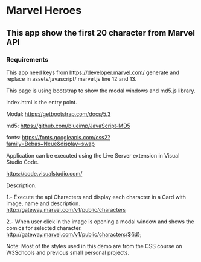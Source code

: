 # Marvel Heroes

## This app show the first 20 character from Marvel API

### Requirements

This app need keys from https://developer.marvel.com/ generate and replace in assets/javascript/ marvel.js line 12 and 13.

This page is using bootstrap to show the modal windows and md5.js library.

index.html is the entry point.

Modal:
https://getbootstrap.com/docs/5.3

md5:
https://github.com/blueimp/JavaScript-MD5

fonts:
https://fonts.googleapis.com/css2?family=Bebas+Neue&display=swap

Application can be executed using the Live Server extension in Visual Studio Code.

https://code.visualstudio.com/

Description.

1.- Execute the api Characters and display each character in a Card with image, name and description.
http://gateway.marvel.com/v1/public/characters

2.- When user click in the image is opening a modal
window and shows the comics for selected character.
http://gateway.marvel.com/v1/public/characters/${id};

Note: Most of the styles used in this demo are from the CSS course on W3Schools and previous small
personal projects.
